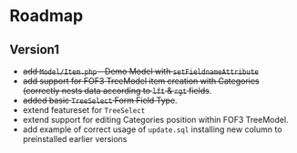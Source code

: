 # Roadmap

## Version1
* ~~add `Model/Item.php` - Demo Model with `setFieldnameAttribute`~~
* ~~add support for FOF3 TreeModel item creation with Categories (correctly nests data according to `lft` & `rgt` fields~~.
* ~~added basic `TreeSelect` Form Field Type~~.
* extend featureset for `TreeSelect`
* extend support for editing Categories position within FOF3 TreeModel.
* add example of correct usage of `update.sql` installing new column to preinstalled earlier versions
